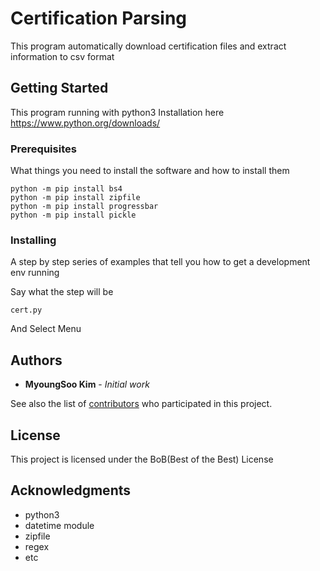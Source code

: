 # Certification Parsing

This program automatically download certification files and extract information to csv format

## Getting Started

This program running with python3
Installation here https://www.python.org/downloads/

### Prerequisites

What things you need to install the software and how to install them

```
python -m pip install bs4
python -m pip install zipfile
python -m pip install progressbar
python -m pip install pickle

```

### Installing

A step by step series of examples that tell you how to get a development env running

Say what the step will be

```
cert.py
```

And Select Menu

## Authors

* **MyoungSoo Kim** - *Initial work*

See also the list of [contributors](https://github.com/MINGSoOO/cert/contributors) who participated in this project.

## License

This project is licensed under the BoB(Best of the Best) License

## Acknowledgments

* python3
* datetime module
* zipfile
* regex
* etc
